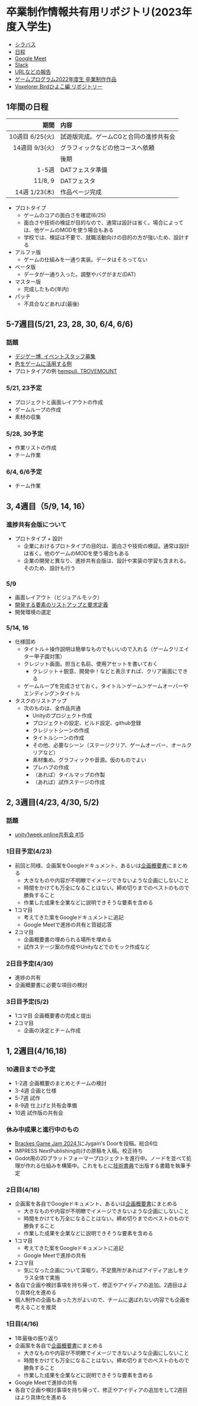 # 卒業制作情報共有用リポジトリ(2023年度入学生)

- [シラバス](https://drive.google.com/file/d/1abCevth7eFK9BqXWdJ2EoWm0bDJjM6Ad/)
- [日程](sch.md)
- [Google Meet](https://meet.google.com/bwb-njcm-udh)
- [Slack](https://datgm23.slack.com/)
- [URLなどの報告](https://docs.google.com/forms/d/e/1FAIpQLSe5OMfKZjLNLYv0U5BbUoH8vfAeRe069TZuiyLHYNjqp8wIJA/viewform?usp=sf_link)
- [ゲームプログラム2022年度生 卒業制作作品](https://datgm22.github.io/works/)
- [Voxelorer Birdひよこ編 リポジトリー](https://github.com/am1tanaka/VBirdHiyoko)


## 1年間の日程

|期間|内容|
|-:|:-|
|10週目 6/25(火)|試遊版完成。ゲームCGと合同の進捗共有会|
|14週目 9/3(火)|グラフィックなどの他コースへ依頼|
||後期|
|1-5週|DATフェスタ準備|
|11/8, 9|DATフェスタ|
|14週 1/23(木)|作品ページ完成|

- プロトタイプ
  - ゲームのコアの面白さを確認(6/25)
  - 面白さや技術の検証が目的なので、通常は設計は省く。場合によっては、他ゲームのMODを使う場合もある
  - 学校では、検証は不要で、就職活動向けの目的の方が強いため、設計する
- アルファ版
  - ゲームの仕組みを一通り実装。データはそろってない
- ベータ版
  - データが一通り入った。調整やバグがまだ(DAT)
- マスター版
  - 完成したもの(年内)
- パッチ
  - 不具合などあれば(最後)

## 5-7週目(5/21, 23, 28, 30, 6/4, 6/6)

### 話題
- [デジゲー博. イベントスタッフ募集](https://x.com/DigiGameExpo/status/1791748043680964688)
- [色をゲームに活用する例](https://x.com/o8que/status/1791828091536605484)
- プロトタイプの例 [hempuli. TROVEMOUNT](https://hempuli.itch.io/trovemount?ac=qfCyYFQF-tw)

### 5/21, 23予定
- プロジェクトと画面レイアウトの作成
- ゲームループの作成
- 素材の収集

### 5/28, 30予定
- 作業リストの作成
- チーム作業

### 6/4, 6/6予定
- チーム作業


## 3, 4週目（5/9, 14, 16）

### 進捗共有会版について

- プロトタイプ + 設計
  - 企業におけるプロトタイプの目的は、面白さや技術の検証。通常は設計は省く。他のゲームのMODを使う場合もある
  - 企業の開発と異なり、進捗共有会版は、設計や実装の学習も含まれる。そのため、設計も行う

### 5/9

- 画面レイアウト（ビジュアルモック）
- [開発する要素のリストアップと要求定義](https://docs.google.com/document/d/1CTjGfwQarZQFoIe_6nsC3SF49CQGPJT3-XkUpW1PQy4/edit?usp=sharing)
- 開発環境の選定

### 5/14, 16
- 仕様固め
  - タイトル＋操作説明は簡単なものでもいいので入れる（ゲームクリエイター甲子園対策）
  - クレジット画面。担当と名前、使用アセットを書いておく
    - クレジット＋鋭意、開発中！などと表示すれば、クリア画面にできる
  - ゲームループを完成させておく。タイトル＞ゲーム＞ゲームオーバーやエンディング＞タイトル
- タスクのリストアップ
  - 次のものは、全作品共通
    - Unityのプロジェクト作成
    - プロジェクトの設定、ビルド設定、github登録
    - クレジットシーンの作成
    - タイトルシーンの作成
    - その他、必要なシーン（ステージクリア、ゲームオーバー、オールクリアなど）
    - 素材集め。グラフィックや音源。仮のものでよい
    - プレハブの作成
    - （あれば）タイルマップの作製
    - （あれば）試作ステージの作成


## 2, 3週目(4/23, 4/30, 5/2)

### 話題
- [unity1week online共有会 #15](https://www.youtube.com/live/wmF1z5Epr1g?feature=shared)

### 1日目予定(4/23)
- 前回と同様、企画案をGoogleドキュメント、あるいは[企画概要書](https://docs.google.com/document/d/1Zc5_lcB1Uc41Ww1nXsJF5EkJlu2GNoCfobYFhTnJPTs/)にまとめる
  - 大きなものや内容が不明瞭でイメージできないような企画にしないこと
  - 時間をかけても万全になることはない。締め切りまでのベストのもので勝負すること
  - 作業した成果を企業などに説明できそうな要素を含める
- 1コマ目
  - 考えてきた案をGoogleドキュメントに追記
  - Google Meetで進捗の共有と質疑応答
- 2コマ目
  - 企画概要書の埋められる場所を埋める
  - 試作ステージ案の作成やUnityなどでのモック作成など

### 2日目予定(4/30)
- 進捗の共有
- 企画概要書に必要な項目の検討

### 3日目予定(5/2)
- 1コマ目 企画概要書の完成と提出
- 2コマ目 
  - 企画の決定とチーム作成

## 1, 2週目(4/16,18)

### 10週目までの予定
- 1-2週 企画概要のまとめとチームの検討
- 3-4週 企画と仕様
- 5-7週 試作
- 8-9週 仕上げと共有会準備
- 10週 試作版の共有会

### 休み中成果と進行中のもの
- [Brackes Game Jam 2024.1](https://itch.io/jam/brackeys-11/results)にJygain's Doorを投稿。総合6位
- IMPRESS NextPublishing向けの原稿を入稿。校正待ち
- Godot用の2Dプラットフォーマープロジェクトを進行中。ノードを並べて処理が作れる仕組みを構築中。これをもとに[技術書典](https://techbookfest.org/)で出版する書籍を執筆予定

### 2日目(4/18)
- 企画案を各自でGoogleドキュメント、あるいは[企画概要書](https://docs.google.com/document/d/1Zc5_lcB1Uc41Ww1nXsJF5EkJlu2GNoCfobYFhTnJPTs/)にまとめる
  - 大きなものや内容が不明瞭でイメージできないような企画にしないこと
  - 時間をかけても万全になることはない。締め切りまでのベストのもので勝負すること
  - 作業した成果を企業などに説明できそうな要素を含める
- 1コマ目
  - 考えてきた案をGoogleドキュメントに追記
  - Google Meetで進捗の共有
- 2コマ目
  - 気になった企画について深堀り。不足箇所があればアイディア出しをクラス全体で実施
- 各自で企画や検討事項を持ち帰って、修正やアイディアの追加。2週目はより具体化を進める
- 個人制作の企画もあった方がよいので、チームに選ばれない内容でも企画を考えることを推奨


### 1日目(4/16)
- 1年最後の振り返り
- 企画案を各自で[企画概要書](https://docs.google.com/document/d/1Zc5_lcB1Uc41Ww1nXsJF5EkJlu2GNoCfobYFhTnJPTs/)にまとめる
  - 大きなものや内容が不明瞭でイメージできないような企画にしないこと
  - 時間をかけても万全になることはない。締め切りまでのベストのもので勝負すること
  - 作業した成果を企業などに説明できそうな要素を含める
- Google Meetで進捗の共有
- 各自で企画や検討事項を持ち帰って、修正やアイディアの追加をして2週目はより具体化を進める



